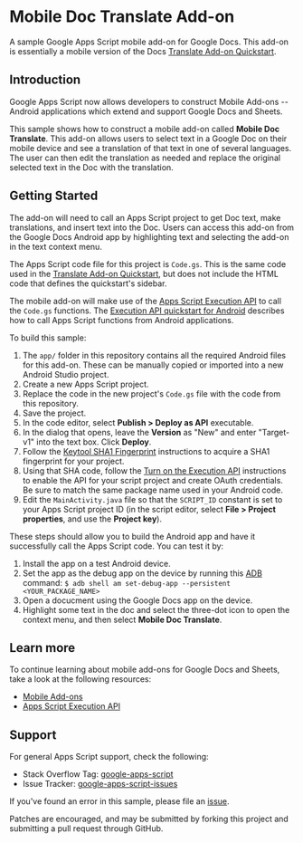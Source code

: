 # Mobile Doc Translate Add-on

A sample Google Apps Script mobile add-on for Google Docs. This add-on is
essentially a mobile version of the Docs
[Translate Add-on Quickstart](https://developers.google.com/apps-script/quickstart/docs).

## Introduction

Google Apps Script now allows developers to construct Mobile Add-ons -- Android
applications which extend and support Google Docs and Sheets.

This sample shows how to construct a mobile add-on called
**Mobile Doc Translate**. This add-on allows users to select text in a
Google Doc on their mobile device and see a translation of that text in one
of several languages. The user can then edit the translation as needed and
replace the original selected text in the Doc with the translation.


## Getting Started

The add-on will need to call an Apps Script project to get Doc text, make
translations, and insert text into the Doc. Users can access this add-on from
the Google Docs Android app by highlighting text and selecting the add-on in the
text context menu.

The Apps Script code file for this project is `Code.gs`. This is the same code
used in the [Translate Add-on Quickstart](https://developers.google.com/apps-script/quickstart/docs),
but does not include the HTML code that defines the quickstart's sidebar.

The mobile add-on will make use of the
[Apps Script Execution API](https://developers.google.com/apps-script/guides/rest/)
to call the `Code.gs` functions. The
[Execution API quickstart for Android](https://developers.google.com/apps-script/guides/rest/quickstart/android)
describes how to call Apps Script functions from Android applications.

To build this sample:

1. The `app/` folder in this repository contains all the required Android files
   for this add-on. These can be manually copied or imported into a new Android
   Studio project.
1. Create a new Apps Script project.
1. Replace the code in the new project's `Code.gs` file with the code from this
   repository.
1. Save the project.
1. In the code editor, select **Publish > Deploy as API** executable.
1. In the dialog that opens, leave the **Version** as "New" and enter
   "Target-v1" into the text box. Click **Deploy**.
1. Follow the
   [Keytool SHA1 Fingerprint](https://developers.google.com/apps-script/guides/rest/quickstart/android#step_1_acquire_a_sha1_fingerprint)
   instructions to acquire a SHA1 fingerprint for your project.
1. Using that SHA code, follow the
   [Turn on the Execution API](https://developers.google.com/apps-script/guides/rest/quickstart/android#step_2_turn_on_the_api_name)
   instructions to enable the API for your script project and create OAuth
   credentials. Be sure to match the same package name used in your Android
   code.
1. Edit the `MainActivity.java` file so that the `SCRIPT_ID` constant is set to
   your Apps Script project ID (in the script editor, select
   **File > Project properties**, and use the **Project key**).

 These steps should allow you to build the Android app and have it successfully
 call the Apps Script code. You can test it by:

 1. Install the app on a test Android device.
 1. Set the app as the debug app on the device by running this
   [ADB](https://developer.android.com/studio/command-line/adb.html)
    command:
    `$ adb shell am set-debug-app --persistent <YOUR_PACKAGE_NAME>`
 1. Open a docucment using the Google Docs app on the device.
 1. Highlight some text in the doc and select the three-dot icon to open the
    context menu, and then select **Mobile Doc Translate**.

## Learn more

To continue learning about mobile add-ons for Google Docs and Sheets,
take a look at the following resources:

* [Mobile Add-ons](https://developers.google.com/apps-script/add-ons/mobile)
* [Apps Script Execution API](https://developers.google.com/apps-script/guides/)

## Support

For general Apps Script support, check the following:

- Stack Overflow Tag: [google-apps-script](http://stackoverflow.com/questions/tagged/google-apps-script)
- Issue Tracker: [google-apps-script-issues](https://code.google.com/p/google-apps-script-issues/issues/list)

If you've found an error in this sample, please file an [issue](https://github.com/googleworkspace/apps-script-samples).

Patches are encouraged, and may be submitted by forking this project and
submitting a pull request through GitHub.
